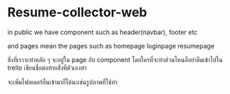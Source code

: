 # Resume-collector-web
in public we have component such as header(navbar), footer etc 

and pages mean the pages such as homepage loginpage resumepage

สิ่งที่เราจะทำหลัก ๆ จะอยู่ใน page กับ component โดยใครที่จะทำส่วนไหนก็อย่าลืมเข้าไปใน trello เขียนชื่อต่อท้ายสิ่งที่ตัวเองทำ

จะเพิ่มโฟลเดอร์อื่นเข้ามาก็ได้นะเช่นรูปภาพที่ใช้ทำ
